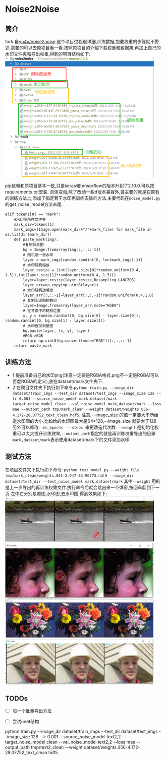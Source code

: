 # Noise2Noise

## 简介

fork 自[yu4u/noise2noise](https://github.com/yu4u/noise2noise/blob/master/README.md).这个项目过程很详细,训练数据,加载权重的步骤就不赘述,需要的可以去原项目看一看.按照原项目的介绍下载权重和数据集,再加上自己的水印文件夹和导出权重,得到的项目结构如下:
<img src="result/all.png" width="480px">

pip依赖和原项目基本一致,只是keras和tensorflow的版本升到了2.10.0.可以按requirements.txt安装.
具体变动,除了改动一些tf版本兼容外,最主要的就是在原有的训练方法上,添加了指定若干水印再训练去除的方法.主要代码在`noise_model.py`的get_noise_model方法末尾.

```
elif tokens[0] == "mark":
    #水印图所在文件夹
    mark_dir=tokens[1]
    mark_imgs=[Image.open(mark_dir+"/"+mark_file) for mark_file in os.listdir(mark_dir)]
    def paste_mark(img):
        #复制背景图
        bg = Image.fromarray(img[:,:,::-1])
        # 随机选一张水印
        layer = mark_imgs[random.randint(0, len(mark_imgs)-1)]
        # 水印随机缩放
        layer_resize = (int(layer.size[0]*random.uniform(0.4, 1.5)),int(layer.size[1]*random.uniform(0.4, 1.5)))
        layer=layer.resize(layer_resize,Resampling.LANCZOS)
        layer_arr=np.copy(np.uint8(layer))
        # 水印随机透明度
        layer_arr[:,:,-1]=layer_arr[:,:,-1]*random.uniform(0.4,1.0)
        # 复制水印图的数组
        layer=Image.fromarray(layer_arr,mode="RGBA")
        # 在背景中的随机位置
        x, y = random.randint(0, bg.size[0] - layer.size[0]), random.randint(0, bg.size[1] - layer.size[1])
        # 水印叠加到底图
        bg.paste(layer, (x, y), layer)
        #RGB->BGR
        return np.uint8(bg.convert(mode="RGB"))[:,:,::-1]
    return paste_mark
```

## 训练方法

- 1 提前准备自己的水印png(注意一定要是RGBA格式,png不一定是RGBA!可以百度RGBA的定义),放在dataset/mark文件夹下.
- 2 在项目文件夹下执行如下命令.`python train.py --image_dir dataset/train_imgs --test_dir dataset/test_imgs --image_size 128 --lr 0.001 --source_noise_model mark,dataset/mark --target_noise_model clean --val_noise_model mark,dataset/mark --loss mae --output_path tmp/mark_clean --weight dataset/weights.056-4.172-28.07752_text_clean.hdf5`.
 注意,--image_size 的值一定要大于所给定水印图的大小.比如给的水印图最大是64*128,--image_size 就要大于128.
 另外可以修改`--nb_epochs  --steps `来更改迭代次数.
 `--weight` 是初始化权重可以大大提升训练效率,`--output_path`指定的就是再训练权重导出的目录.
 `mark,dataset/mark`表示使用dataset/mark下的文件添加水印

## 测试方法

在项目文件夹下执行如下命令:
`python test_model.py --weight_file tmp/mark_clean/weights.041-2.947-33.96773.hdf5 --image_dir dataset/test_dir --test_noise_model mark,dataset/mark`
其中`--weight` 用的是上一步导出的再训练权重文件.执行命令后就会跳出来一个弹窗,按回车翻到下一页.左中右分别是原图,水印图,去水印图.得到效果如下:
<img src="result/1.png" width="480px">
<img src="result/2.png" width="480px">
<img src="result/3.png" width="480px">
<img src="result/4.png" width="480px">



## TODOs

- [ ] 加一个批量导出方法

- [ ] 尝试unet结构

python train.py --image_dir dataset/train_imgs --test_dir dataset/test_imgs --image_size 128 --lr 0.001 --source_noise_model text2,2 --target_noise_model clean --val_noise_model text2,2 --loss mae --output_path tmp/text2_clean --weight dataset/weights.056-4.172-28.07752_text_clean.hdf5